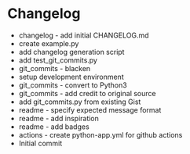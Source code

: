 # Changelog

* changelog - add initial CHANGELOG.md
* create example.py
* add changelog generation script
* add test_git_commits.py
* git_commits - blacken
* setup development environment
* git_commits - convert to Python3
* git_commits - add credit to original source
* add git_commits.py from existing Gist
* readme - specify expected message format
* readme - add inspiration
* readme - add badges
* actions - create python-app.yml for github actions
* Initial commit

